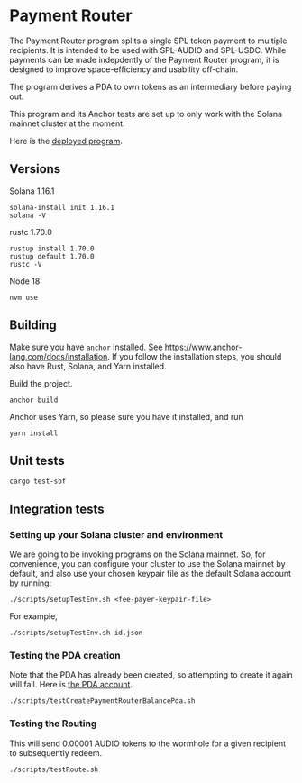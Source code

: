 # Payment Router

The Payment Router program splits a single SPL token payment to multiple recipients. It is intended to be used with SPL-AUDIO and SPL-USDC. While payments can be made indepdently of the Payment Router program, it is designed to improve space-efficiency and usability off-chain.

The program derives a PDA to own tokens as an intermediary before paying out.

This program and its Anchor tests are set up to only work with the Solana mainnet cluster at the moment.

Here is the [deployed program](https://explorer.solana.com/address/paytYpX3LPN98TAeen6bFFeraGSuWnomZmCXjAsoqPa).

## Versions

Solana 1.16.1

```
solana-install init 1.16.1
solana -V
```

rustc 1.70.0

```
rustup install 1.70.0
rustup default 1.70.0
rustc -V
```

Node 18

```
nvm use
```

## Building

Make sure you have `anchor` installed. See https://www.anchor-lang.com/docs/installation. If you follow the installation steps, you should also have Rust, Solana, and Yarn installed.

Build the project.

```
anchor build
```

Anchor uses Yarn, so please sure you have it installed, and run

```
yarn install
```

## Unit tests

```
cargo test-sbf
```

## Integration tests

### Setting up your Solana cluster and environment

We are going to be invoking programs on the Solana mainnet.
So, for convenience, you can configure your cluster to use the Solana mainnet by default, and also use your chosen keypair file as the default Solana account by running:

```
./scripts/setupTestEnv.sh <fee-payer-keypair-file>
```

For example,

```
./scripts/setupTestEnv.sh id.json
```

### Testing the PDA creation

Note that the PDA has already been created, so attempting to create it again will fail. Here is [the PDA account](https://explorer.solana.com/address/8L2FL5g9y9CzAFY1471tLAXBUsupdp1kNeFuP648mqxR).

```
./scripts/testCreatePaymentRouterBalancePda.sh
```

### Testing the Routing

This will send 0.00001 AUDIO tokens to the wormhole for a given recipient to subsequently redeem.

```
./scripts/testRoute.sh
```
